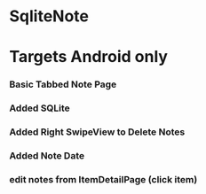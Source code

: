 # SqliteNote
<h1>Targets Android only</h1>

<h3>Basic Tabbed Note Page</h3>
<h3>Added SQLite</h3>
<h3>Added Right SwipeView to Delete Notes</h3>
<h3>Added Note Date</h3>

<h3>edit notes from ItemDetailPage (click item)</h3>
